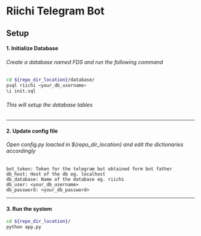# Riichi Telegram Bot

## Setup

#### 1. Initialize Database

###### Create a database named FDS and run the following command

```sh
cd ${repo_dir_location}/database/
psql riichi <your_db_username>
\i init.sql
```

###### This will setup the database tables

---

#### 2. Update config file

###### Open config.py loacted in ${repo_dir_location} and edit the dictionaries accordingly

```
bot_token: Token for the telegram bot obtained form bot father
db_host: Host of the db eg. localhost
db_database: Name of the database eg. riichi
db_user: <your_db_username>
db_password: <your_db_password>
```

---

#### 3. Run the system

```sh
cd ${repo_dir_location}/
python app.py
```
